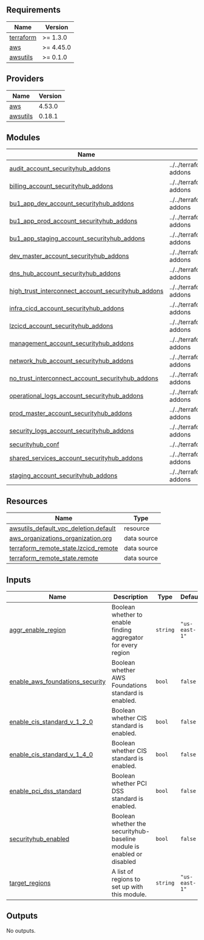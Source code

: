 ## Requirements

| Name | Version |
|------|---------|
| <a name="requirement_terraform"></a> [terraform](#requirement\_terraform) | >= 1.3.0 |
| <a name="requirement_aws"></a> [aws](#requirement\_aws) | >= 4.45.0 |
| <a name="requirement_awsutils"></a> [awsutils](#requirement\_awsutils) | >= 0.1.0 |

## Providers

| Name | Version |
|------|---------|
| <a name="provider_aws"></a> [aws](#provider\_aws) | 4.53.0 |
| <a name="provider_awsutils"></a> [awsutils](#provider\_awsutils) | 0.18.1 |

## Modules

| Name | Source | Version |
|------|--------|---------|
| <a name="module_audit_account_securityhub_addons"></a> [audit\_account\_securityhub\_addons](#module\_audit\_account\_securityhub\_addons) | ../../terraform/modules/securityhub/securityhub-addons | n/a |
| <a name="module_billing_account_securityhub_addons"></a> [billing\_account\_securityhub\_addons](#module\_billing\_account\_securityhub\_addons) | ../../terraform/modules/securityhub/securityhub-addons | n/a |
| <a name="module_bu1_app_dev_account_securityhub_addons"></a> [bu1\_app\_dev\_account\_securityhub\_addons](#module\_bu1\_app\_dev\_account\_securityhub\_addons) | ../../terraform/modules/securityhub/securityhub-addons | n/a |
| <a name="module_bu1_app_prod_account_securityhub_addons"></a> [bu1\_app\_prod\_account\_securityhub\_addons](#module\_bu1\_app\_prod\_account\_securityhub\_addons) | ../../terraform/modules/securityhub/securityhub-addons | n/a |
| <a name="module_bu1_app_staging_account_securityhub_addons"></a> [bu1\_app\_staging\_account\_securityhub\_addons](#module\_bu1\_app\_staging\_account\_securityhub\_addons) | ../../terraform/modules/securityhub/securityhub-addons | n/a |
| <a name="module_dev_master_account_securityhub_addons"></a> [dev\_master\_account\_securityhub\_addons](#module\_dev\_master\_account\_securityhub\_addons) | ../../terraform/modules/securityhub/securityhub-addons | n/a |
| <a name="module_dns_hub_account_securityhub_addons"></a> [dns\_hub\_account\_securityhub\_addons](#module\_dns\_hub\_account\_securityhub\_addons) | ../../terraform/modules/securityhub/securityhub-addons | n/a |
| <a name="module_high_trust_interconnect_account_securityhub_addons"></a> [high\_trust\_interconnect\_account\_securityhub\_addons](#module\_high\_trust\_interconnect\_account\_securityhub\_addons) | ../../terraform/modules/securityhub/securityhub-addons | n/a |
| <a name="module_infra_cicd_account_securityhub_addons"></a> [infra\_cicd\_account\_securityhub\_addons](#module\_infra\_cicd\_account\_securityhub\_addons) | ../../terraform/modules/securityhub/securityhub-addons | n/a |
| <a name="module_lzcicd_account_securityhub_addons"></a> [lzcicd\_account\_securityhub\_addons](#module\_lzcicd\_account\_securityhub\_addons) | ../../terraform/modules/securityhub/securityhub-addons | n/a |
| <a name="module_management_account_securityhub_addons"></a> [management\_account\_securityhub\_addons](#module\_management\_account\_securityhub\_addons) | ../../terraform/modules/securityhub/securityhub-addons | n/a |
| <a name="module_network_hub_account_securityhub_addons"></a> [network\_hub\_account\_securityhub\_addons](#module\_network\_hub\_account\_securityhub\_addons) | ../../terraform/modules/securityhub/securityhub-addons | n/a |
| <a name="module_no_trust_interconnect_account_securityhub_addons"></a> [no\_trust\_interconnect\_account\_securityhub\_addons](#module\_no\_trust\_interconnect\_account\_securityhub\_addons) | ../../terraform/modules/securityhub/securityhub-addons | n/a |
| <a name="module_operational_logs_account_securityhub_addons"></a> [operational\_logs\_account\_securityhub\_addons](#module\_operational\_logs\_account\_securityhub\_addons) | ../../terraform/modules/securityhub/securityhub-addons | n/a |
| <a name="module_prod_master_account_securityhub_addons"></a> [prod\_master\_account\_securityhub\_addons](#module\_prod\_master\_account\_securityhub\_addons) | ../../terraform/modules/securityhub/securityhub-addons | n/a |
| <a name="module_security_logs_account_securityhub_addons"></a> [security\_logs\_account\_securityhub\_addons](#module\_security\_logs\_account\_securityhub\_addons) | ../../terraform/modules/securityhub/securityhub-addons | n/a |
| <a name="module_securityhub_conf"></a> [securityhub\_conf](#module\_securityhub\_conf) | ../../terraform/modules/securityhub | n/a |
| <a name="module_shared_services_account_securityhub_addons"></a> [shared\_services\_account\_securityhub\_addons](#module\_shared\_services\_account\_securityhub\_addons) | ../../terraform/modules/securityhub/securityhub-addons | n/a |
| <a name="module_staging_account_securityhub_addons"></a> [staging\_account\_securityhub\_addons](#module\_staging\_account\_securityhub\_addons) | ../../terraform/modules/securityhub/securityhub-addons | n/a |

## Resources

| Name | Type |
|------|------|
| [awsutils_default_vpc_deletion.default](https://registry.terraform.io/providers/cloudposse/awsutils/latest/docs/resources/default_vpc_deletion) | resource |
| [aws_organizations_organization.org](https://registry.terraform.io/providers/hashicorp/aws/latest/docs/data-sources/organizations_organization) | data source |
| [terraform_remote_state.lzcicd_remote](https://registry.terraform.io/providers/hashicorp/terraform/latest/docs/data-sources/remote_state) | data source |
| [terraform_remote_state.remote](https://registry.terraform.io/providers/hashicorp/terraform/latest/docs/data-sources/remote_state) | data source |

## Inputs

| Name | Description | Type | Default | Required |
|------|-------------|------|---------|:--------:|
| <a name="input_aggr_enable_region"></a> [aggr\_enable\_region](#input\_aggr\_enable\_region) | Boolean whether to enable finding aggregator for every region | `string` | `"us-east-1"` | no |
| <a name="input_enable_aws_foundations_security"></a> [enable\_aws\_foundations\_security](#input\_enable\_aws\_foundations\_security) | Boolean whether AWS Foundations standard is enabled. | `bool` | `false` | no |
| <a name="input_enable_cis_standard_v_1_2_0"></a> [enable\_cis\_standard\_v\_1\_2\_0](#input\_enable\_cis\_standard\_v\_1\_2\_0) | Boolean whether CIS standard is enabled. | `bool` | `false` | no |
| <a name="input_enable_cis_standard_v_1_4_0"></a> [enable\_cis\_standard\_v\_1\_4\_0](#input\_enable\_cis\_standard\_v\_1\_4\_0) | Boolean whether CIS standard is enabled. | `bool` | `false` | no |
| <a name="input_enable_pci_dss_standard"></a> [enable\_pci\_dss\_standard](#input\_enable\_pci\_dss\_standard) | Boolean whether PCI DSS standard is enabled. | `bool` | `false` | no |
| <a name="input_securityhub_enabled"></a> [securityhub\_enabled](#input\_securityhub\_enabled) | Boolean whether the securityhub-baseline module is enabled or disabled | `bool` | `false` | no |
| <a name="input_target_regions"></a> [target\_regions](#input\_target\_regions) | A list of regions to set up with this module. | `string` | `"us-east-1"` | no |

## Outputs

No outputs.
